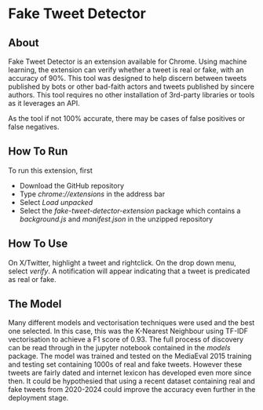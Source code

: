 # Fake Tweet Detector
## About
Fake Tweet Detector is an extension available for Chrome. Using machine learning, the extension can verify whether a tweet is real or fake, with an accuracy of 90%. This tool was designed to help discern between tweets published by bots or other bad-faith actors and tweets published by sincere authors. This tool requires no other installation of 3rd-party libraries or tools as it leverages an API. 

As the tool if not 100% accurate, there may be cases of false positives or false negatives.

## How To Run
To run this extension, first
-  Download the GitHub repository
-  Type _chrome://extensions_ in the address bar
-  Select _Load unpacked_
-  Select the _fake-tweet-detector-extension_ package which contains a _background.js_ and _manifest.json_ in the unzipped repository

## How To Use
On X/Twitter, highlight a tweet and rightclick. On the drop down menu, select _verify_. A notification will appear indicating that a tweet is predicated as real or fake.

## The Model
Many different models and vectorisation techniques were used and the best one selected. In this case, this was the K-Nearest Neighbour using TF-IDF vectorisation to achieve a F1 score of 0.93. The full process of discovery can be read through in the jupyter notebook contained in the _models_ package. The model was trained and tested on the MediaEval 2015 training and testing set containing 1000s of real and fake tweets. However these tweets are fairly dated and internet lexicon has developed even more since then. It could be hypothesied that using a recent dataset containing real and fake tweets from 2020-2024 could improve the accuracy even further in the deployment stage. 

